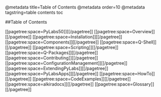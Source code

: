 @metadata title=Table of Contents
@metadata order=10
@metadata tagstring=table contents toc

##Table of Contents

[[pagetree:space=PyLabs50]][[/pagetree]]
[[pagetree:space=Overview]][[/pagetree]]
[[pagetree:space=Installation]][[/pagetree]]
[[pagetree:space=Components]][[/pagetree]]
[[pagetree:space=Q-Shell]][[/pagetree]]
[[pagetree:space=Scripting]][[/pagetree]]
[[pagetree:space=Q-Packages]][[/pagetree]]
[[pagetree:space=Contributing]][[/pagetree]]
[[pagetree:space=ConfigurationManagement]][[/pagetree]]
[[pagetree:space=ExtendingPyLabs]][[/pagetree]]
[[pagetree:space=PyLabsApps]][[/pagetree]]
[[pagetree:space=HowTo]][[/pagetree]]
[[pagetree:space=CodeExamples]][[/pagetree]]
[[pagetree:space=alkiradocs]][[/pagetree]]
[[pagetree:space=Glossary]][[/pagetree]]
